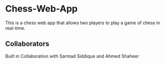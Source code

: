 # Chess-Web-App
This is a chess web app that allows two players to play a game of chess in real-time.

 ## Collaborators
Built in Collaboration with Sarmad Siddique and Ahmed Shaheer
